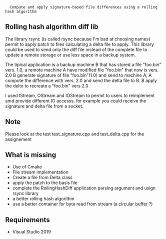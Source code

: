 ```
  Compute and apply signature-based file differences using a rolling hash algorithm
```
## Rolling hash algorithm diff lib
The library rsync (is called rsync because I'm bad at choosing names) permit to apply patch to files calculating a delta file to apply.
This library could be used to send only the diff file instead of the complete file to update a remote storage or use less space in a backup system.

The tipical application is a backup machine B that has stored a file "foo.bin" vers. 1.0, a remote machine A have modified file "foo.bin" that now is vers. 2.0
B generate signature of file "foo.bin"(1.0) and send to machine A, A compute the difference with vers. 2.0 and send the delta file to B.
B apply the delto to recreate a "foo.bin" vers 2.0


I used IStream, OStream and IOStream to permit to users to reimplement amd provide different IO accesss, for example you could receive 
the signature and delta file from a socket.

## Note

Please look at the test test_signature.cpp and test_delta.cpp for the assignement

## What is missing
- Use of Cmake
- File stream implementation
- Create a file from Delta class
- apply the patch to the basis file
- complete the RollingHashDiff application parsing argument and usign rsync library
- a better rolling hash algorithm 
- use a better container for byte read from stream (a circular buffer ?)

## Requirements

- Visual Studio 2019

